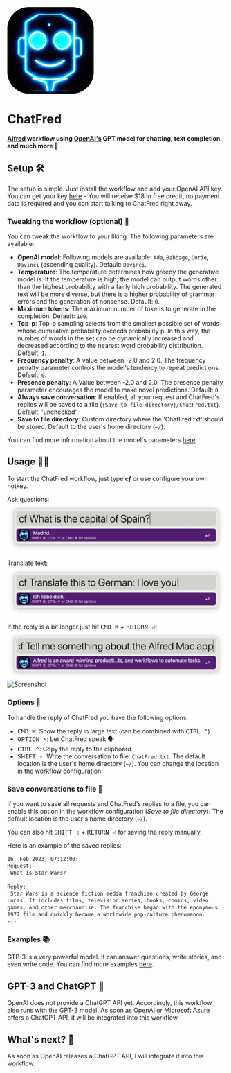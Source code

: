 ![chatfred](assets/images/chatfred.png)

# ChatFred
**[Alfred](https://www.alfredapp.com/) workflow using [OpenAI's](https://openai.com/) GPT model for chatting, text completion and much more 🤖**

## Setup 🛠️
The setup is simple. Just install the workflow and add your OpenAI API key. You can get your key [here](https://beta.openai.com/signup) - You will receive $18 in free credit, no payment data is required and you can start talking to ChatFred right away.

### Tweaking the workflow (optional) 🦾
You can tweak the workflow to your liking. The following parameters are available:
- **OpenAI model**: Following models are available: `Ada`, `Babbage`, `Curie`, `Davinci` (ascending quality). Default: `Davinci`.
- **Temperature**: The temperature determines how greedy the generative model is. If the temperature is high, the model can output words other than the highest probability with a fairly high probability. The generated text will be more diverse, but there is a higher probability of grammar errors and the generation of nonsense. Default: `0`.
- **Maximum tokens**: The maximum number of tokens to generate in the completion. Default: `100`.
- **Top-p**: Top-p sampling selects from the smallest possible set of words whose cumulative probability exceeds probability p. In this way, the number of words in the set can be dynamically increased and decreased according to the nearest word probability distribution. Default: `1`.
- **Frequency penalty**: A value between -2.0 and 2.0. The frequency penalty parameter controls the model’s tendency to repeat predictions. Default: `0`.
- **Presence penalty**: A Value between -2.0 and 2.0. The presence penalty parameter encourages the model to make novel predictions. Default: `0`.
- **Always save conversation**: If enabled, all your request and ChatFred's replies will be saved to a file (`{Save to file directory}/ChatFred.txt`). Default: 'unchecked'.
- **Save to file directory**: Custom directory where the 'ChatFred.txt' should be stored. Default to the user's home directory (`~/`).

 You can find more information about the model's parameters [here](https://platform.openai.com/docs/api-reference/completions/create).

## Usage 🧑‍💻
To start the ChatFred workflow, just type ***cf*** or use configure your own hotkey.

Ask questions:
![Screenshot](assets/images/screenshot1.png)

Translate text:
![Screenshot](assets/images/screenshot2.png)

If the reply is a bit longer just hit <kbd>CMD ⌘</kbd> + <kbd>RETURN ⏎</kbd>:
![Screenshot](assets/images/screenshot3.png)
![Screenshot](assets/images/screenshot4.png)

### Options 🤗
To handle the reply of ChatFred you have the following options.
- <kbd>CMD ⌘</kbd>: Show the reply in large text (can be combined with <kbd>CTRL ⌃</kbd>)
- <kbd>OPTION ⌥</kbd>: Let ChatFred speak 🗣️
- <kbd>CTRL ⌃</kbd>: Copy the reply to the clipboard
- <kbd>SHIFT ⇧</kbd>: Write the conversation to file: `ChatFred.txt`. The default location is the user's home directory (`~/`). You can change the location in the workflow configuration.

### Save conversations to file 📝
If you want to save all requests and ChatFred's replies to a file, you can enable this option in the workflow configuration (*Save to file directory*). The default location is the user's home directory (`~/`).

You can also hit <kbd>SHIFT ⇧</kbd> + <kbd>RETURN ⏎</kbd> for saving the reply manually.

Here is an example of the saved replies:
```
16. Feb 2023, 07:12:00:
Request:
 What is Star Wars?

Reply:
 Star Wars is a science fiction media franchise created by George Lucas. It includes films, television series, books, comics, video games, and other merchandise. The franchise began with the eponymous 1977 film and quickly became a worldwide pop-culture phenomenon.
---
```

### Examples 📚
GTP-3 is a very powerful model. It can answer questions, write stories, and even write code. You can find more examples [here](https://platform.openai.com/examples).

## GPT-3 and ChatGPT 🤖
OpenAI does not provide a ChatGPT API yet. Accordingly, this workflow also runs with the GPT-3 model. As soon as OpenAI or Microsoft Azure offers a ChatGPT API, it will be integrated into this workflow.

## What's next? 🚧
As soon as OpenAI releases a ChatGPT API, I will integrate it into this workflow.

